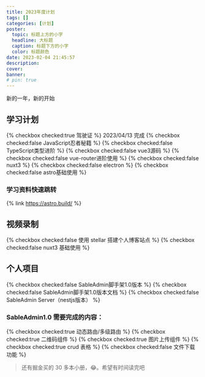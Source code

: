 ```yaml
---
title: 2023年度计划
tags: []
categories: [计划]
poster:
  topic: 标题上方的小字
  headline: 大标题
  caption: 标题下方的小字
  color: 标题颜色
date: 2023-02-04 21:45:57
description:
cover:
banner:
# pin: true
---
```


新的一年，新的开始

<!-- more -->

## 学习计划

{% checkbox checked:true 驾驶证 %} 2023/04/13 完成
{% checkbox checked:false JavaScript忍者秘籍 %}
{% checkbox checked:false TypeScript类型进阶 %}
{% checkbox checked:false vue3源码 %}
{% checkbox checked:false vue-router进阶使用 %}
{% checkbox checked:false nuxt3 %}
{% checkbox checked:false electron %}
{% checkbox checked:false astro基础使用 %}

### 学习资料快速跳转

{% link https://astro.build/ %}

## 视频录制

{% checkbox checked:false 使用 stellar 搭建个人博客站点 %}
{% checkbox checked:false nuxt3 基础使用 %}

## 个人项目

{% checkbox checked:false SableAdmin脚手架1.0版本 %}
{% checkbox checked:false SableAdmin脚手架1.0版本文档 %}
{% checkbox checked:false SableAdmin Server（nestjs版本） %}

### SableAdmin1.0 需要完成的内容：

{% checkbox checked:true 动态路由/多级路由 %}
{% checkbox checked:true 二维码组件 %}
{% checkbox checked:true 图片上传组件 %}
{% checkbox checked:true crud 表格 %}
{% checkbox checked:false 文件下载功能 %}

> 还有掘金买的 30 多本小册，😂。希望有时间读完吧
